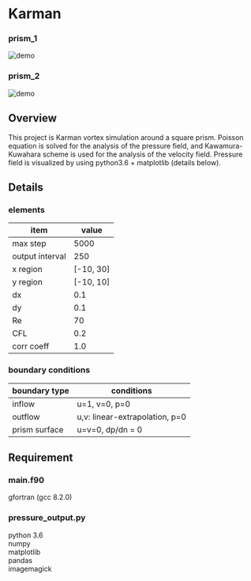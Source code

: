 # Karman
### prism_1
![demo](https://raw.github.com/wiki/Takaaki-Saeki/Karman/gif/pressure1.gif)

### prism_2
![demo](https://raw.github.com/wiki/Takaaki-Saeki/Karman/gif/pressure2.gif)

## Overview
This project is Karman vortex simulation around a square prism. Poisson equation is solved for the analysis of the pressure field, and Kawamura-Kuwahara scheme is used for the analysis of the velocity field. Pressure field is visualized by using python3.6 + matplotlib (details below).

## Details
### elements
|item            |value                |
|----------------|---------------------|
|max step        |5000                 |
|output interval |250                  |
|x region        | [-10, 30]           |
|y region        | [-10, 10]           |
|dx              | 0.1                 |
|dy              | 0.1                 |
|Re              | 70                  |
|CFL             | 0.2                 |
|corr coeff      | 1.0                 |

### boundary conditions
|boundary type   |  conditions          |
|----------------|----------------------|
|inflow          |u=1, v=0, p=0         |
|outflow         |u,v: linear-extrapolation, p=0|
|prism surface   |u=v=0, dp/dn = 0      |


## Requirement
### main.f90
gfortran (gcc 8.2.0)

### pressure_output.py
python 3.6  
numpy  
matplotlib  
pandas  
imagemagick







